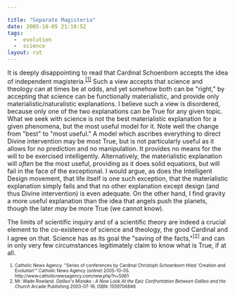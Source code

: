 ```yaml
---

title: "Separate Magisteria"
date: 2005-10-05 21:10:52
tags:
  -  evolution
  -  science
layout: rut
---
```


<p>It is deeply disappointing to read that Cardinal Schoenborn accepts the idea of independent magisteria.<sup><a href="http://www.catholicnewsagency.com/new.php?n=5061">[1]</a></sup> Such a view accepts that science and theology can at times be at odds, and yet somehow both can be "right," by accepting that science can be functionally materialistic, and provide only materialistic/naturalistic explanations.  I believe such a view is disordered, because only one of the two explanations can be True for any given topic.  What we seek with science is not the best materialistic explanation for a given phenomena, but the most useful model for it.  Note well the change from "best" to "most useful." A model which ascribes everything to direct Divine intervention may be most True, but is not particularly useful as it allows for no prediction and no manipulation.  It provides no means for the will to be exercised intelligently.  Alternatively, the materialistic explanation will <em>often</em> be the most useful, providing as it does solid equations, but will fail in the face of the exceptional. I would argue, as does the Intelligent Design movement, that life itself is one such exception, that the materialistic explanation simply fails and that no other explanation except design (and thus Divine intervention) is even adequate.  On the other hand, I find gravity a more useful explanation than the idea that angels push the planets, though the later <em>may</em> be more True (we cannot know).</p>  <p>The limits of scientific inquiry and of a scientific theory are indeed a crucial element to the co-existence of science and theology, the good Cardinal and I agree on that.  Science has as its goal the "saving of the facts,"<sup>[2]</sup> and can in only very few circumstances legitimately claim to know what is True, if at all.</p>  <font size="-2"> <ol> <li>Catholic News Agency.  "Series of conferences by Cardinal Christoph Schoenborn titled 'Creation and Evolution'" Catholic News Agency (online) 2005-10-05. http://www.catholicnewsagency.com/new.php?n=5061 </li> <li>Mr. Wade Rowland.  <i>Galileo's Mistake : A New Look At the Epic Confrontation Between Galileo and the Church</i> Arcade Publishing 2003-07-16. ISBN: 1559706848</li> </ol> </font>

